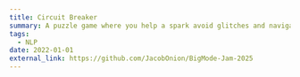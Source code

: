 ```yaml
---
title: Circuit Breaker
summary: A puzzle game where you help a spark avoid glitches and navigate a circuit board. Made solo in 10 days for BigMode Jam 2025. <br> Tools used - Unity, C#
tags:
  - NLP
date: 2022-01-01
external_link: https://github.com/JacobOnion/BigMode-Jam-2025
---
```

